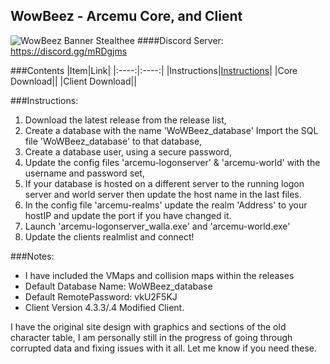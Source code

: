 ## WowBeez - Arcemu Core, and Client 
![WowBeez Banner Stealthee](http://i.imgur.com/UtGnhWM.gif "WowBeez Banner - Stealthee")
####Discord Server: https://discord.gg/mRDgjms

###Contents
|Item|Link|
|:----:|:----:|
|Instructions|[Instructions](#instructions)|
|Core Download||
|Client Download||


###Instructions:
1. Download the latest release from the release list,
2. Create a database with the name 'WoWBeez_database' Import the SQL file 'WoWBeez_database' to that database,
3. Create a database user, using a secure password,
4. Update the config files 'arcemu-logonserver' & 'arcemu-world' with the username and password set,
5. If your database is hosted on a different server to the running logon server and  world server then update the host name in the last files.
6. In the config file 'arcemu-realms' update the realm 'Address' to your hostIP and update the port if you have changed it.
7. Launch 'arcemu-logonserver_walla.exe' and 'arcemu-world.exe'
8. Update the clients realmlist and connect!

###Notes:
- I have included the VMaps and collision maps within the releases
- Default Database Name: WoWBeez_database
- Default RemotePassword: vkU2F5KJ
- Client Version 4.3.3/.4 Modified Client.


I have the original site design with graphics and sections of the old character table, I am personally still in the progress of going through corrupted data and fixing issues with it all. Let me know if you need these.
